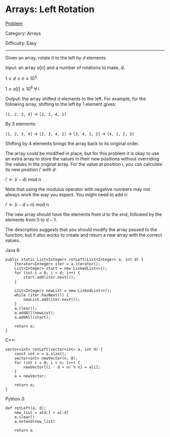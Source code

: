# Arrays: Left Rotation

[Problem](https://www.hackerrank.com/challenges/ctci-array-left-rotation/problem)

Category: Arrays

Difficulty: Easy

---

Given an array, rotate it to the left by $d$ elements.

Input: an array $a[n]$ and a number of rotations to make, $d$.

$1 \leq d \leq n \leq 10^5$

$1 \leq a[i] \leq 10^6 \; \forall \; i$

Output: the array shifted $d$ elements to the left. For example, for the
following array, shifting to the left by 1 element gives:

```[1, 2, 3, 4]``` $\to$ ```[2, 3, 4, 1]```

By 3 elements:

```[1, 2, 3, 4]``` $\to$ ```[2, 3, 4, 1]``` $\to$ ```[3, 4, 1, 2]``` $\to$ ```[4, 1, 2, 3]```

Shifting by 4 elements brings the array back to its original order.

The array could be modified in place, but for this problem it is okay to use an
extra array to store the values in their new positions without overriding the
values in the original array. For the value at position $i$, you can calculate
its new position $i'$ with $d$:

$i' \gets (i - d)$ mod $n$

Note that using the modulus operator with negative numbers may not always work
the way you expect. You might need to add $n$:

$i' \gets (i - d + n)$ mod $n$

The new array should have the elements from $d$ to the end, followed by the
elements from 0 to $d - 1$.

The description suggests that you should modify the array passed to the
function, but it also works to create and return a new array with the correct
values.

Java 8:
```
public static List<Integer> rotLeft(List<Integer> a, int d) {
    Iterator<Integer> iter = a.iterator();
    List<Integer> start = new LinkedList<>();
    for (int i = 0; i < d; i++) {
        start.add(iter.next());
    }
    
    List<Integer> newList = new LinkedList<>();
    while (iter.hasNext()) {
        newList.add(iter.next());
    }
    a.clear();
    a.addAll(newList);
    a.addAll(start);
    
    return a;
}
```

C++:
```
vector<int> rotLeft(vector<int> a, int d) {
    const int n = a.size();
    vector<int> newVector(n, 0);
    for (int i = 0; i < n; i++) {
        newVector[(i - d + n) % n] = a[i];
    }
    a = newVector;
    
    return a;
}
```

Python 3:
```
def rotLeft(a, d):
    new_list = a[d:] + a[:d]
    a.clear()
    a.extend(new_list)
    
    return a
```